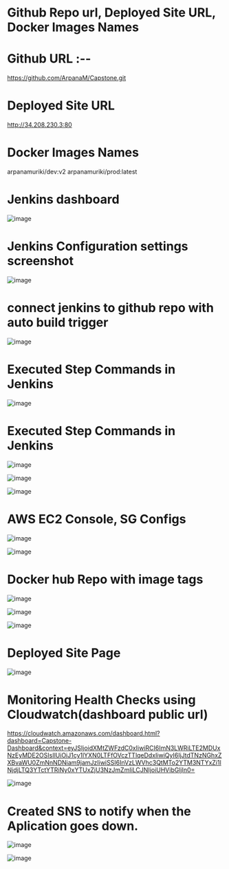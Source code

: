 # Github Repo url, Deployed Site URL, Docker Images Names
# Github URL :--

https://github.com/ArpanaM/Capstone.git

# Deployed Site URL

http://34.208.230.3:80


# Docker Images Names

arpanamuriki/dev:v2
arpanamuriki/prod:latest



# Jenkins dashboard
![image](https://github.com/ArpanaM/Capstone/assets/68733492/52075819-4a72-4ad8-9402-3c34ab47c726)

# Jenkins Configuration settings screenshot

![image](https://github.com/ArpanaM/Capstone/assets/68733492/ed72dcd0-e463-4685-a30c-517e886b12b1)

# connect jenkins to github repo with auto build trigger 

![image](https://github.com/ArpanaM/Capstone/assets/68733492/3b19189a-be36-4a2c-8aa0-8d55139c1abc)

# Executed Step Commands in Jenkins

![image](https://github.com/ArpanaM/Capstone/assets/68733492/d7b32bba-4555-4a49-a449-e40301f3e23c)

# Executed Step Commands in Jenkins

![image](https://github.com/ArpanaM/Capstone/assets/68733492/c0ea6a44-00cf-4998-8dd7-eff49cfcc31c)


![image](https://github.com/ArpanaM/Capstone/assets/68733492/c6b6d66a-9afc-4eae-a73c-aa5465593e53)

![image](https://github.com/ArpanaM/Capstone/assets/68733492/181d8b87-887c-4cdb-a863-80323bf6a0e7)


# AWS EC2 Console, SG Configs

![image](https://github.com/ArpanaM/Capstone/assets/68733492/ce78534c-fc06-43c7-b521-7457cd8714a0)

![image](https://github.com/ArpanaM/Capstone/assets/68733492/e928602d-c741-4bc7-aac1-1db231620af4)


# Docker hub Repo with image tags

![image](https://github.com/ArpanaM/Capstone/assets/68733492/7fd37159-0542-4355-a0ea-4982ca138e62)

![image](https://github.com/ArpanaM/Capstone/assets/68733492/df17d015-c9e8-4c51-9f72-97458dd52748)

![image](https://github.com/ArpanaM/Capstone/assets/68733492/750f43ea-8b73-48bb-b1eb-b3b5071beac3)

# Deployed Site Page

![image](https://github.com/ArpanaM/Capstone/assets/68733492/a639e331-7290-4f6f-a02b-01c53ec786d3)

# Monitoring Health Checks using Cloudwatch(dashboard public url)

https://cloudwatch.amazonaws.com/dashboard.html?dashboard=Capstone-Dashboard&context=eyJSIjoidXMtZWFzdC0xIiwiRCI6ImN3LWRiLTE2MDUxNzEyMDE2OSIsIlUiOiJ1cy1lYXN0LTFfOVczTTlqeDdxIiwiQyI6IjJtdTNzNGhxZXBvaWU0ZmNnNDNiam9jamJzIiwiSSI6InVzLWVhc3QtMTo2YTM3NTYxZi1lNjdjLTQ3YTctYTRiNy0xYTUxZjU3NzJmZmIiLCJNIjoiUHVibGljIn0=

![image](https://github.com/ArpanaM/Capstone/assets/68733492/d57c8cfe-0a45-404e-92f1-86839976d3d8)

# Created SNS to notify when the Aplication goes down.

![image](https://github.com/ArpanaM/Capstone/assets/68733492/ceb426df-8b30-4343-9cec-64a02a95f02f)

![image](https://github.com/ArpanaM/Capstone/assets/68733492/18d7505a-f8b2-4ea3-b25a-d382087cc4ec)
























